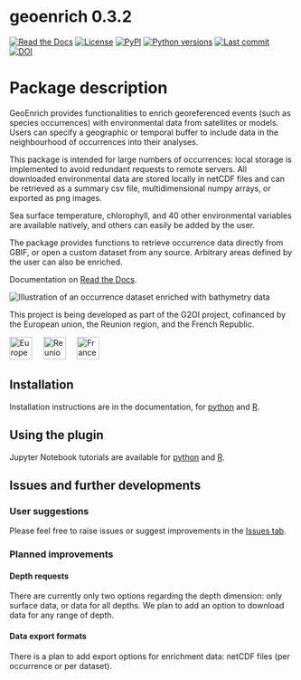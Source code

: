# **geoenrich 0.3.2**

[![Read the Docs](https://img.shields.io/readthedocs/geoenrich)](https://geoenrich.readthedocs.io/en/latest/)
[![License](https://img.shields.io/github/license/morand-g/geoenrich?color=green)](https://github.com/morand-g/geoenrich/blob/main/LICENSE)
[![PyPI](https://img.shields.io/pypi/v/geoenrich?color=green)](https://pypi.org/project/geoenrich/)
[![Python versions](https://img.shields.io/pypi/pyversions/geoenrich)](https://www.python.org/downloads/)
[![Last commit](https://img.shields.io/github/last-commit/morand-g/geoenrich)](https://github.com/morand-g/geoenrich/)
[![DOI](https://zenodo.org/badge/DOI/10.5281/zenodo.6458090.svg)](https://doi.org/10.5281/zenodo.6458090)

# Package description

GeoEnrich provides functionalities to enrich georeferenced events (such as species occurrences) with environmental data from satellites or models. Users can specify a geographic or temporal buffer to include data in the neighbourhood of occurrences into their analyses.

This package is intended for large numbers of occurrences: local storage is implemented to avoid redundant requests to remote servers. All downloaded environmental data are stored locally in netCDF files and can be retrieved as a summary csv file, multidimensional numpy arrays, or exported as png images.

Sea surface temperature, chlorophyll, and 40 other environmental variables are available natively, and others can easily be added by the user.

The package provides functions to retrieve occurrence data directly from GBIF, or open a custom dataset from any source. Arbitrary areas defined by the user can also be enriched.

Documentation on [Read the Docs](https://geoenrich.readthedocs.io).

![Illustration of an occurrence dataset enriched with bathymetry data](https://github.com/morand-g/geoenrich/blob/main/geoenrich/data/readme_illus_1.png?raw=true "Illustration of an occurrence dataset enriched with bathymetry data")

This project is being developed as part of the G2OI project, cofinanced by the European union, the Reunion region, and the French Republic.

<a href="https://european-union.europa.eu/index_fr"><img alt='Europe' src="http://141.95.158.113/uploaded/img/2022/01/union_europeenne_FBtZcHO.png" height="40" ></a> &nbsp; &nbsp; <a href="https://regionreunion.com/"><img alt='Reunion' src="http://141.95.158.113/uploaded/img/2022/01/region_reunion.png" height="40" ></a> &nbsp; &nbsp; <a href="https://www.gouvernement.fr/"><img alt='France' src="http://141.95.158.113/uploaded/img/2022/01/republique_francaise.png" height="40" ></a>

## Installation

Installation instructions are in the documentation, for [python](https://geoenrich.readthedocs.io/en/latest/install.html) and [R](https://geoenrich.readthedocs.io/en/latest/r-install.html).

## Using the plugin

Jupyter Notebook tutorials are available for [python](https://geoenrich.readthedocs.io/en/latest/tutorial.html) and [R](https://geoenrich.readthedocs.io/en/latest/r-tutorial.html).

## Issues and further developments

### User suggestions

Please feel free to raise issues or suggest improvements in the [Issues tab](https://github.com/morand-g/geoenrich/issues).

### Planned improvements

#### Depth requests

There are currently only two options regarding the depth dimension: only surface data, or data for all depths.
We plan to add an option to download data for any range of depth.

#### Data export formats

There is a plan to add export options for enrichment data: netCDF files (per occurrence or per dataset).
